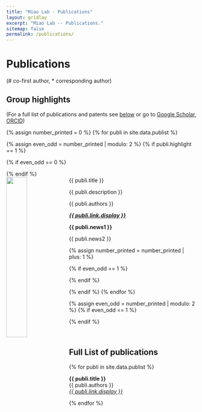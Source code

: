 ```yaml
---
title: "Miao Lab - Publications"
layout: gridlay
excerpt: "Miao Lab -- Publications."
sitemap: false
permalink: /publications/
---
```



# Publications

(# co-first author, * corresponding author)

## Group highlights

(For a full list of publications and patents see [below](#full-list-of-publications) or go to 
[Google Scholar](https://scholar.google.com/citations?user=OUFQCssAAAAJ), 
[ORCID](https://orcid.org/0000-0002-5777-9815))

{% assign number_printed = 0 %}
{% for publi in site.data.publist %}

{% assign even_odd = number_printed | modulo: 2 %}
{% if publi.highlight == 1 %}

{% if even_odd == 0 %}
<div class="row">
{% endif %}

<div class="col-sm-6 clearfix">
 <div class="well">
  <pubtit>{{ publi.title }}</pubtit>
  <img src="{{ site.url }}{{ site.baseurl }}/images/pubpic/{{ publi.image }}" class="img-responsive" width="33%" style="float: left" />
  <p>{{ publi.description }}</p>
  <p>{{ publi.authors }}</p>
  <p><em><strong><a href="{{ publi.link.url }}">{{ publi.link.display }}</a></strong></em></p>
  <p class="text-danger"><strong> {{ publi.news1 }}</strong></p>
  <p> {{ publi.news2 }}</p>
 </div>
</div>

{% assign number_printed = number_printed | plus: 1 %}

{% if even_odd == 1 %}
</div>
{% endif %}

{% endif %}
{% endfor %}

{% assign even_odd = number_printed | modulo: 2 %}
{% if even_odd == 1 %}
</div>
{% endif %}

<p> &nbsp; </p>


## Full List of publications

{% for publi in site.data.publist %}

  <b>{{ publi.title }}</b> <br />
  {{ publi.authors }} <br /><em><a href="{{ publi.link.url }}">{{ publi.link.display }}</a></em>

{% endfor %}
